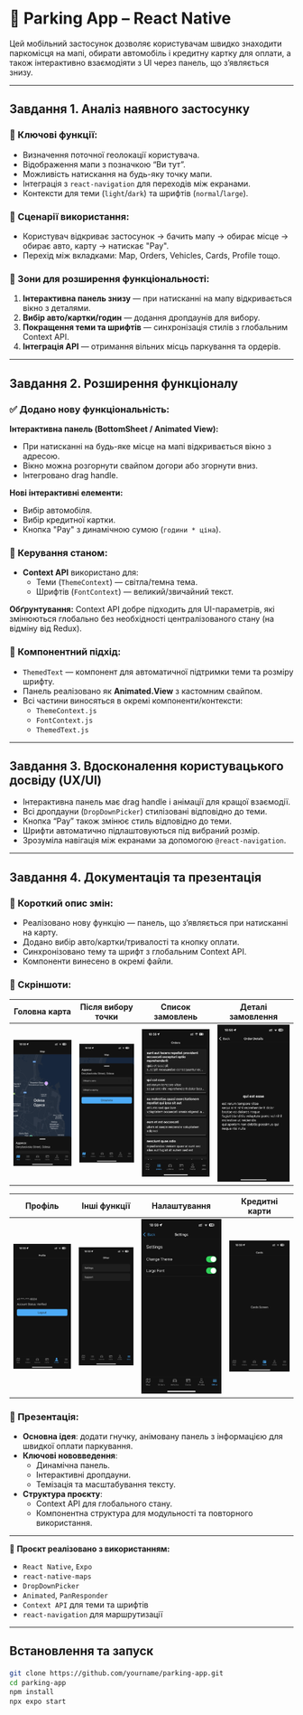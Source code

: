 # 🚗 Parking App – React Native

Цей мобільний застосунок дозволяє користувачам швидко знаходити паркомісця на мапі, обирати автомобіль і кредитну картку для оплати, а також інтерактивно взаємодіяти з UI через панель, що з’являється знизу.

---

## Завдання 1. Аналіз наявного застосунку

### 🔑 Ключові функції:
- Визначення поточної геолокації користувача.
- Відображення мапи з позначкою “Ви тут”.
- Можливість натискання на будь-яку точку мапи.
- Інтеграція з `react-navigation` для переходів між екранами.
- Контексти для теми (`light`/`dark`) та шрифтів (`normal`/`large`).

### 📲 Сценарії використання:
- Користувач відкриває застосунок → бачить мапу → обирає місце → обирає авто, карту → натискає "Pay".
- Перехід між вкладками: Map, Orders, Vehicles, Cards, Profile тощо.

### 🔧 Зони для розширення функціональності:
1. **Інтерактивна панель знизу** — при натисканні на мапу відкривається вікно з деталями.
2. **Вибір авто/картки/годин** — додання дропдаунів для вибору.
3. **Покращення теми та шрифтів** — синхронізація стилів з глобальним Context API.
4. **Інтеграція API** — отримання вільних місць паркування та ордерів.

---

## Завдання 2. Розширення функціоналу

### ✅ Додано нову функціональність:

**Інтерактивна панель (BottomSheet / Animated View):**
- При натисканні на будь-яке місце на мапі відкривається вікно з адресою.
- Вікно можна розгорнути свайпом догори або згорнути вниз.
- Інтегровано drag handle.

**Нові інтерактивні елементи:**
- Вибір автомобіля.
- Вибір кредитної картки.
- Кнопка "Pay" з динамічною сумою (`години * ціна`).

### 🧠 Керування станом:

- **Context API** використано для:
  - Теми (`ThemeContext`) — світла/темна тема.
  - Шрифтів (`FontContext`) — великий/звичайний текст.

**Обґрунтування:** Context API добре підходить для UI-параметрів, які змінюються глобально без необхідності централізованого стану (на відміну від Redux).

### 🧱 Компонентний підхід:

- `ThemedText` — компонент для автоматичної підтримки теми та розміру шрифту.
- Панель реалізовано як **Animated.View** з кастомним свайпом.
- Всі частини виносяться в окремі компоненти/контексти:
  - `ThemeContext.js`
  - `FontContext.js`
  - `ThemedText.js`

---

## Завдання 3. Вдосконалення користувацького досвіду (UX/UI)

- Інтерактивна панель має drag handle і анімації для кращої взаємодії.
- Всі дропдауни (`DropDownPicker`) стилізовані відповідно до теми.
- Кнопка “Pay” також змінює стиль відповідно до теми.
- Шрифти автоматично підлаштовуються під вибраний розмір.
- Зрозуміла навігація між екранами за допомогою `@react-navigation`.

---

## Завдання 4. Документація та презентація

### 📝 Короткий опис змін:
- Реалізовано нову функцію — панель, що з’являється при натисканні на карту.
- Додано вибір авто/картки/тривалості та кнопку оплати.
- Синхронізовано тему та шрифт з глобальним Context API.
- Компоненти винесено в окремі файли.

### 📸 Скріншоти:

| Головна карта | Після вибору точки | Список замовлень | Деталі замовлення |
|:-------------:|:-------------:|:-------------:|:-------------:|
| ![Map](./images/screenshots/Map.PNG) | ![Map View](./images/screenshots/Map_View.PNG) | ![Orders](./images/screenshots/Orders.PNG) | ![Details](./images/screenshots/Order_details.PNG) |

| Профіль | Інші функції | Налаштування | Кредитні карти |
|:-------------:|:-------------:|:-------------:|:-------------:|
| ![Profile](./images/screenshots/Profile.PNG) | ![Other](./images/screenshots/Other.PNG) | ![Settings](./images/screenshots/Settings.PNG) | ![Credit_cards](./images/screenshots/Credit_cards.PNG) |

### 🎤 Презентація:
- **Основна ідея**: додати гнучку, анімовану панель з інформацією для швидкої оплати паркування.
- **Ключові нововведення**:
  - Динамічна панель.
  - Інтерактивні дропдауни.
  - Темізація та масштабування тексту.
- **Структура проєкту**:
  - Context API для глобального стану.
  - Компонентна структура для модульності та повторного використання.

---

🔗 **Проєкт реалізовано з використанням:**
- `React Native`, `Expo`
- `react-native-maps`
- `DropDownPicker`
- `Animated`, `PanResponder`
- `Context API` для теми та шрифтів
- `react-navigation` для маршрутизації


---

## Встановлення та запуск

```bash
git clone https://github.com/yourname/parking-app.git
cd parking-app
npm install
npx expo start
